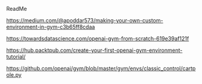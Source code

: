 ReadMe

https://medium.com/@apoddar573/making-your-own-custom-environment-in-gym-c3b65ff8cdaa

https://towardsdatascience.com/openai-gym-from-scratch-619e39af121f

https://hub.packtpub.com/create-your-first-openai-gym-environment-tutorial/

https://github.com/openai/gym/blob/master/gym/envs/classic_control/cartpole.py